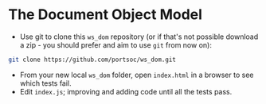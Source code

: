 # The Document Object Model

* Use git to clone this `ws_dom` repository (or if that's not possible download a zip - you should prefer and aim to use `git` from now on):
```bash
git clone https://github.com/portsoc/ws_dom.git
```
* From your new local `ws_dom` folder, open `index.html` in a browser to see which tests fail.
* Edit `index.js`; improving and adding code until all the tests pass.
